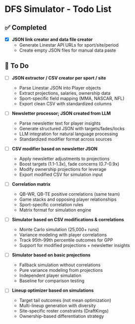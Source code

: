 # DFS Simulator - Todo List

## ✅ Completed
- [x] **JSON link creator and data file creator**
  - Generate Linestar API URLs for sport/site/period
  - Create empty JSON files for manual data paste

## 🔄 To Do

- [ ] **JSON extractor / CSV creator per sport / site**
  - Parse Linestar JSON into Player objects
  - Extract projections, salaries, ownership data
  - Sport-specific field mapping (MMA, NASCAR, NFL)
  - Export clean CSV with standardized columns

- [ ] **Newsletter processor; JSON created from LLM** 
  - Parse newsletter text for player insights
  - Generate structured JSON with targets/fades/locks
  - LLM integration for natural language processing
  - Standardized modifier format across sources

- [ ] **CSV modifier based on newsletter JSON**
  - Apply newsletter adjustments to projections
  - Boost targets (1.1-1.3x), fade concerns (0.7-0.9x)
  - Modify ownership projections for leverage
  - Export modified CSV for simulation input

- [ ] **Correlation matrix**
  - QB-WR, QB-TE positive correlations (same team)
  - Game stacks and opposing player relationships
  - Sport-specific correlation rules
  - Matrix format for simulation engine

- [ ] **Simulator based on CSV modifications & correlations**
  - Monte Carlo simulation (25,000+ runs)
  - Variance modeling with player correlations
  - Track 95th-99th percentile outcomes for GPP
  - Support for modified projections + newsletter insights

- [ ] **Simulator based on basic projections**
  - Fallback simulation without correlations
  - Pure variance modeling from projections
  - Independent player simulation
  - Baseline for comparison testing

- [ ] **Lineup optimizer based on simulations**
  - Target tail outcomes (not mean optimization)
  - Multi-lineup generation with diversity
  - Site-specific roster constraints (DraftKings)
  - Ownership-based differentiation strategy